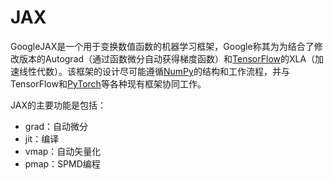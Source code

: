 # JAX

GoogleJAX是一个用于变换数值函数的机器学习框架，Google称其为为结合了修改版本的Autograd（通过函数微分自动获得梯度函数）和<a href="https://ai-bot.cn/sites/48.html">TensorFlow</a>的XLA（加速线性代数）。该框架的设计尽可能遵循<a href="https://ai-bot.cn/sites/780.html">NumPy</a>的结构和工作流程，并与TensorFlow和<a href="https://ai-bot.cn/sites/61.html">PyTorch</a>等各种现有框架协同工作。

JAX的主要功能是包括：
<ul>
 	<li>grad：自动微分</li>
 	<li>jit：编译</li>
 	<li>vmap：自动矢量化</li>
 	<li>pmap：SPMD编程</li>
</ul>